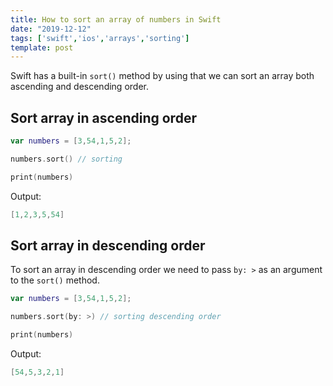 ```yaml
---
title: How to sort an array of numbers in Swift
date: "2019-12-12"
tags: ['swift','ios','arrays','sorting']
template: post
---
```


Swift has a built-in `sort()` method by using that we can sort an array both ascending and descending order.

## Sort array in ascending order

```swift
var numbers = [3,54,1,5,2];

numbers.sort() // sorting

print(numbers)
```

Output:

```swift
[1,2,3,5,54]
```

## Sort array in descending order

To sort an array in descending order we need to pass `by: >` as an argument to the `sort()` method.

```swift
var numbers = [3,54,1,5,2];

numbers.sort(by: >) // sorting descending order

print(numbers)
```

Output:

```swift
[54,5,3,2,1]
```
